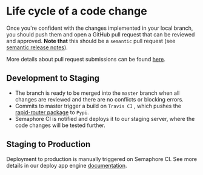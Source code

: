 # Life cycle of a code change
Once you're confident with the changes implemented in your local branch, you should push them and open a GitHub pull request that can be reviewed and approved. **Note that** this should be a `semantic` pull request (see [semantic release notes](https://github.com/semantic-release/semantic-release)).

More details about pull request submissions can be found [here](../CONTRIBUTING.md).

## Development to Staging
* The branch is ready to be merged into the `master` branch when all changes are reviewed and there are no conflicts or blocking errors. 
* Commits to master trigger a build on `Travis CI` , which pushes the [rapid-router package](https://pypi.org/project/rapid-router/) to `Pypi`.
* Semaphore CI is notified and deploys it to our staging server, where the code changes will be tested further. 

## Staging to Production
Deployment to production is manually triggered on Semaphore CI. See more details in our deploy app engine [documentation](https://github.com/ocadotechnology/codeforlife-deploy-appengine/blob/master/docs/life-cycle-of-a-code-change.md).
